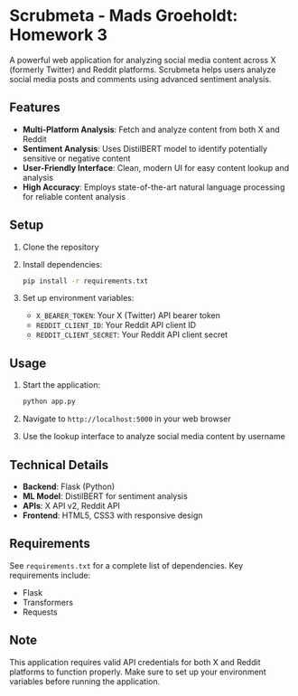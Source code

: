 # Scrubmeta - Mads Groeholdt: Homework 3

A powerful web application for analyzing social media content across X (formerly Twitter) and Reddit platforms. Scrubmeta helps users analyze social media posts and comments using advanced sentiment analysis.

## Features

- **Multi-Platform Analysis**: Fetch and analyze content from both X and Reddit
- **Sentiment Analysis**: Uses DistilBERT model to identify potentially sensitive or negative content
- **User-Friendly Interface**: Clean, modern UI for easy content lookup and analysis
- **High Accuracy**: Employs state-of-the-art natural language processing for reliable content analysis

## Setup

1. Clone the repository
2. Install dependencies:

   ```bash
   pip install -r requirements.txt
   ```

3. Set up environment variables:
   - `X_BEARER_TOKEN`: Your X (Twitter) API bearer token
   - `REDDIT_CLIENT_ID`: Your Reddit API client ID
   - `REDDIT_CLIENT_SECRET`: Your Reddit API client secret

## Usage

1. Start the application:

   ```bash
   python app.py
   ```

2. Navigate to `http://localhost:5000` in your web browser
3. Use the lookup interface to analyze social media content by username

## Technical Details

- **Backend**: Flask (Python)
- **ML Model**: DistilBERT for sentiment analysis
- **APIs**: X API v2, Reddit API
- **Frontend**: HTML5, CSS3 with responsive design

## Requirements

See `requirements.txt` for a complete list of dependencies. Key requirements include:

- Flask
- Transformers
- Requests

## Note

This application requires valid API credentials for both X and Reddit platforms to function properly. Make sure to set up your environment variables before running the application.
